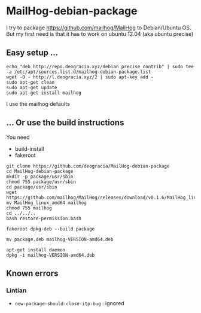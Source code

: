 # MailHog-debian-package

I try to package https://github.com/mailhog/MailHog to Debian/Ubuntu OS. But my first need is that it has to work on ubuntu 12.04 (aka ubuntu precise)

## Easy setup ...

```
echo "deb http://repo.deogracia.xyz/debian precise contrib" | sudo tee -a /etc/apt/sources.list.d/mailhog-debian-package.list
wget -O - http://l.deogracia.xyz/2 | sudo apt-key add -
sudo apt-get clean
sudo apt-get update
sudo apt-get install mailhog
```
I use the mailhog defaults

## ... Or use the build instructions
You need 
 * build-install
 * fakeroot
 
```
git clone https://github.com/deogracia/MailHog-debian-package
cd MailHog-debian-package
mkdir -p package/usr/sbin
chmod 755 package/usr/sbin
cd package/usr/sbin
wget https://github.com/mailhog/MailHog/releases/download/v0.1.6/MailHog_linux_amd64
mv MailHog_linux_amd64 mailhog
chmod 755 mailhog
cd ../../..
bash restore-permission.bash

fakeroot dpkg-deb --build package

mv package.deb mailhog-VERSION-amd64.deb

apt-get install daemon
dpkg -i mailhog-VERSION-amd64.deb
```

## Known errors

### Lintian
* `new-package-should-close-itp-bug` : ignored
